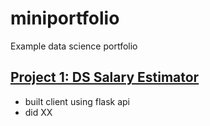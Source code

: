 # miniportfolio
Example data science portfolio

## [Project 1: DS Salary Estimator](www.google.com)
- built client using flask api
- did XX
